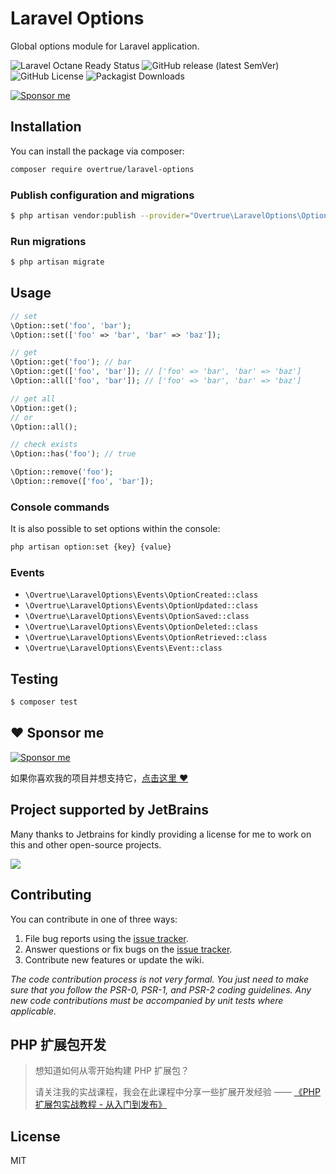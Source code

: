 # Laravel Options

Global options module for Laravel application.

![Laravel Octane Ready Status](https://img.shields.io/badge/Octance-ready-green?style=flat-square)
![GitHub release (latest SemVer)](https://img.shields.io/github/v/release/overtrue/laravel-options?style=flat-square)
![GitHub License](https://img.shields.io/github/license/overtrue/laravel-options?style=flat-square)
![Packagist Downloads](https://img.shields.io/packagist/dt/overtrue/laravel-options?style=flat-square)

[![Sponsor me](https://github.com/overtrue/overtrue/blob/master/sponsor-me-button-s.svg?raw=true)](https://github.com/sponsors/overtrue)

## Installation

You can install the package via composer:

```bash
composer require overtrue/laravel-options
```

### Publish configuration and migrations

```bash
$ php artisan vendor:publish --provider="Overtrue\LaravelOptions\OptionsServiceProvider"
```

### Run migrations

```bash
$ php artisan migrate
```

## Usage

```php
// set
\Option::set('foo', 'bar');
\Option::set(['foo' => 'bar', 'bar' => 'baz']);

// get
\Option::get('foo'); // bar
\Option::get(['foo', 'bar']); // ['foo' => 'bar', 'bar' => 'baz']
\Option::all(['foo', 'bar']); // ['foo' => 'bar', 'bar' => 'baz']

// get all
\Option::get();
// or
\Option::all();

// check exists
\Option::has('foo'); // true

\Option::remove('foo');
\Option::remove(['foo', 'bar']);
```

### Console commands

It is also possible to set options within the console:

```bash
php artisan option:set {key} {value}
```

### Events

-   `\Overtrue\LaravelOptions\Events\OptionCreated::class`
-   `\Overtrue\LaravelOptions\Events\OptionUpdated::class`
-   `\Overtrue\LaravelOptions\Events\OptionSaved::class`
-   `\Overtrue\LaravelOptions\Events\OptionDeleted::class`
-   `\Overtrue\LaravelOptions\Events\OptionRetrieved::class`
-   `\Overtrue\LaravelOptions\Events\Event::class`

## Testing

```bash
$ composer test
```

## :heart: Sponsor me

[![Sponsor me](https://github.com/overtrue/overtrue/blob/master/sponsor-me.svg?raw=true)](https://github.com/sponsors/overtrue)

如果你喜欢我的项目并想支持它，[点击这里 :heart:](https://github.com/sponsors/overtrue)

## Project supported by JetBrains

Many thanks to Jetbrains for kindly providing a license for me to work on this and other open-source projects.

[![](https://resources.jetbrains.com/storage/products/company/brand/logos/jb_beam.svg)](https://www.jetbrains.com/?from=https://github.com/overtrue)

## Contributing

You can contribute in one of three ways:

1. File bug reports using the [issue tracker](https://github.com/overtrue/laravel-options/issues).
2. Answer questions or fix bugs on the [issue tracker](https://github.com/overtrue/laravel-options/issues).
3. Contribute new features or update the wiki.

_The code contribution process is not very formal. You just need to make sure that you follow the PSR-0, PSR-1, and PSR-2 coding guidelines. Any new code contributions must be accompanied by unit tests where applicable._

## PHP 扩展包开发

> 想知道如何从零开始构建 PHP 扩展包？
>
> 请关注我的实战课程，我会在此课程中分享一些扩展开发经验 —— [《PHP 扩展包实战教程 - 从入门到发布》](https://learnku.com/courses/creating-package)

## License

MIT

